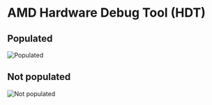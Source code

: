 # AMD Hardware Debug Tool (HDT)
## Populated
![Populated](https://github.com/Necrosys/x86-JTAG-Information/blob/master/Connectors/HDT/HDT1.jpg)
## Not populated
![Not populated](https://github.com/Necrosys/x86-JTAG-Information/blob/master/Connectors/HDT/HDT2.jpg)
